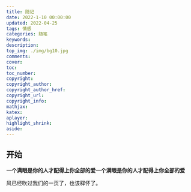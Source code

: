 ```yaml
---
title: 随记
date: 2022-1-10 00:00:00
updated: 2022-04-25
tags: 情感
categories: 随笔
keywords: 
description: 
top_img: ./img/bg10.jpg
comments:
cover: 
toc: 
toc_number: 
copyright: 
copyright_author: 
copyright_author_href: 
copyright_url: 
copyright_info: 
mathjax: 
katex:
aplayer:
highlight_shrink:
aside:
---
```

## 开始
<strong>一个满眼是你的人才配得上你全部的爱一个满眼是你的人才配得上你全部的爱</strong>

风已经吹过我们的一页了，也该释怀了。

